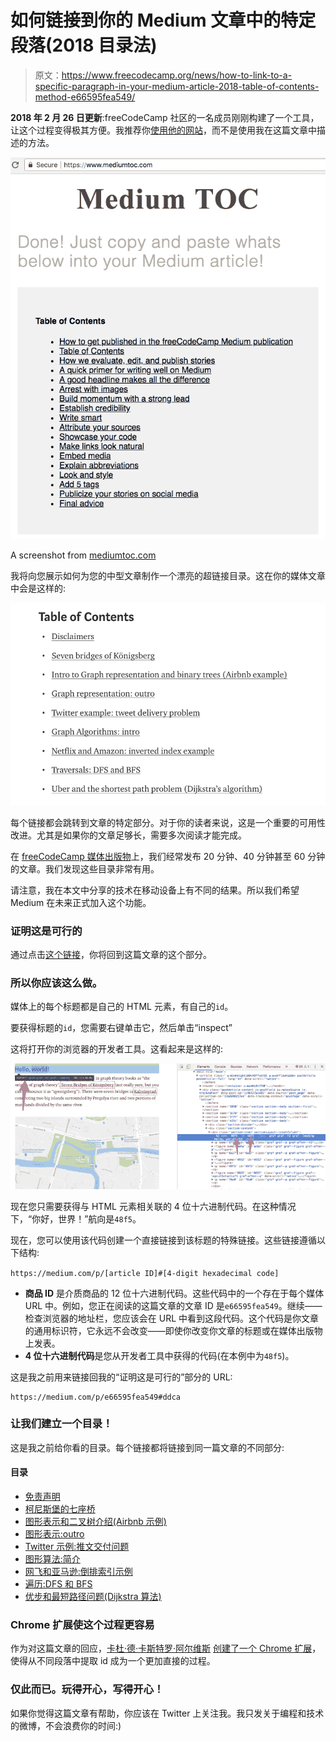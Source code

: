 # 如何链接到你的 Medium 文章中的特定段落(2018 目录法)

> 原文：<https://www.freecodecamp.org/news/how-to-link-to-a-specific-paragraph-in-your-medium-article-2018-table-of-contents-method-e66595fea549/>

**2018 年 2 月 26 日更新**:freeCodeCamp 社区的一名成员刚刚构建了一个工具，让这个过程变得极其方便。我推荐你[使用他的网站](https://www.mediumtoc.com/)，而不是使用我在这篇文章中描述的方法。

![gIWQ-TirKtcVt91mqai-UHzE0aBbNBiUYZkM](img/9ccc577ea4511e30cf0709ad40d6c667.png)

A screenshot from [mediumtoc.com](https://www.mediumtoc.com/)

我将向您展示如何为您的中型文章制作一个漂亮的超链接目录。这在你的媒体文章中会是这样的:

![2eyEr6YvptG9w1PAfp1jNJfq1OCrN68dKnqO](img/8ade94f28607424b5ced419288e7658a.png)

每个链接都会跳转到文章的特定部分。对于你的读者来说，这是一个重要的可用性改进。尤其是如果你的文章足够长，需要多次阅读才能完成。

在 [freeCodeCamp 媒体出版物](https://medium.freecodecamp.org)上，我们经常发布 20 分钟、40 分钟甚至 60 分钟的文章。我们发现这些目录非常有用。

请注意，我在本文中分享的技术在移动设备上有不同的结果。所以我们希望 Medium 在未来正式加入这个功能。

### 证明这是可行的

通过点击[这个链接](https://medium.com/p/e66595fea549#ddca)，你将回到这篇文章的这个部分。

### 所以你应该这么做。

媒体上的每个标题都是自己的 HTML 元素，有自己的`id`。

要获得标题的`id`，您需要右键单击它，然后单击“inspect”

这将打开你的浏览器的开发者工具。这看起来是这样的:

![wjuRelJMIPs2ShBj8LjFTv8Jzrfy2XRe64BE](img/a2c101147e6ace0e74d3eca5e6c4461c.png)

现在您只需要获得与 HTML 元素相关联的 4 位十六进制代码。在这种情况下，“你好，世界！”航向是`48f5`。

现在，您可以使用该代码创建一个直接链接到该标题的特殊链接。这些链接遵循以下结构:

`https://medium.com/p/[article ID]#[4-digit hexadecimal code]`

*   **商品 ID** 是介质商品的 12 位十六进制代码。这些代码中的一个存在于每个媒体 URL 中。例如，您正在阅读的这篇文章的文章 ID 是`e66595fea549`。继续——检查浏览器的地址栏，您应该会在 URL 中看到这段代码。这个代码是你文章的通用标识符，它永远不会改变——即使你改变你文章的标题或在媒体出版物上发表。
*   **4 位十六进制代码**是您从开发者工具中获得的代码(在本例中为`48f5`)。

这是我之前用来链接回我的“证明这是可行的”部分的 URL:

```
https://medium.com/p/e66595fea549#ddca
```

### 让我们建立一个目录！

这是我之前给你看的目录。每个链接都将链接到同一篇文章的不同部分:

#### 目录

*   [免责声明](https://medium.com/p/1c96572a1401#0239)
*   [柯尼斯堡的七座桥](https://medium.com/p/1c96572a1401#48f5)
*   [图形表示和二叉树介绍(Airbnb 示例)](https://medium.com/p/1c96572a1401#0374)
*   [图形表示:outro](https://medium.com/p/1c96572a1401#fb0c)
*   [Twitter 示例:推文交付问题](https://medium.com/p/1c96572a1401#0cd4)
*   [图形算法:简介](https://medium.com/p/1c96572a1401#fb0c)
*   [网飞和亚马逊:倒排索引示例](https://medium.com/p/1c96572a1401#cdde)
*   [遍历:DFS 和 BFS](https://medium.com/p/1c96572a1401#45f6)
*   [优步和最短路径问题(Dijkstra 算法)](https://medium.com/p/1c96572a1401#aa4d)

### Chrome 扩展使这个过程更容易

作为对这篇文章的回应，[卡杜·德·卡斯特罗·阿尔维斯](https://www.freecodecamp.org/news/how-to-link-to-a-specific-paragraph-in-your-medium-article-2018-table-of-contents-method-e66595fea549/undefined) [创建了一个 Chrome 扩展](https://github.com/castroalves/medium-anchor-url-generator)，使得从不同段落中提取 id 成为一个更加直接的过程。

### 仅此而已。玩得开心，写得开心！

如果你觉得这篇文章有帮助，你应该在 Twitter 上关注我。我只发关于编程和技术的微博，不会浪费你的时间:)